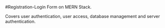 #Registration-Login Form on MERN Stack.

Covers user authentication, user access, database management and server authentication.